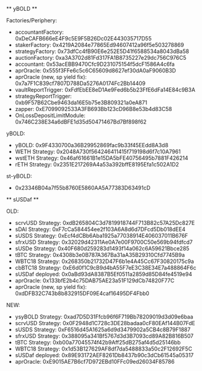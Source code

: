 ** yBOLD **

Factories/Periphery:
- accountantFactory:  0xDeCAFB666eE4F9c5E9F5B26Dc02E443035717D55
- stakerFactory:  0x4219A2084e77865Ed94607412a96f5e503278869
- strategyFactory:  0x73dfCc4fB90E6e252E5D41f6588534a8043dBa58
- auctionFactory: 0xa3A3702d81Fd317FA1B8735227e29dc756C976C5
- accountant: 0x53acEBB9470Cfc9D231075154f5dcF1586A4c6fa
- aprOracle: 0x555f3FFe6c5c6C65609d8627ef30dA0aF9060B3D
- aprOracle (new, sp yield fix): 0x7a7F1C839cf7807D788Da5276A0174Fc2Bb14409
- vaultReportTrigger: 0xFdfEbEE8eD1Ae9Fed6b5b23FfE6dFa14E84c9B3A
- strategyReportTrigger: 0xb9F57B62Cbe9463da16E5b75e3B809321a0eA871
- zapper: 0xE7099092533A3FB693Bb123cD96B8e53b4d83C58
- OnLossDepositLimitModule: 0x746C238E34a6dBFE1d35d50471467Bd7Bf898f62

yBOLD:
- yBOLD: 0x9F4330700a36B29952869fac9b33f45EEdd8A3d8
- WETH Strategy:  0x2048A730f564246411415f719198d6f7c10A7961
- wstETH Strategy:  0x46af61661B1e15DA5bFE40756495b7881F426214
- rETH Strategy:  0x2351E217269A4a53a392bffE8195Efa1c502A1D2

st-yBOLD:
- 0x23346B04a7f55b8760E5860AA5A77383D63491cD

** sUSDaf **

OLD:
- scrvUSD Strategy:  0xdB265804C3d7819918744F713B82c57A25Dc827E
- sDAI Strategy:  0xF7cCa584454ee2f103A6A8d6d7DFcd5Db018dEE4
- sUSDS Strategy:  0xEcf4dCBb6Aba1925a77038914E406037011B676F
- sfrxUSD Strategy:  0x32029d42311Ae0A7e00F9700C50e569b94fdfcd7
- sUSDe Strategy:  0x40F680d259283d1493f14a062c6A59621Bbce285
- tBTC Strategy:  0x4308b3e0B787A367Ba31aA35B29310Cfd7745B9a
- WBTC18 Strategy:  0x268350b21732D47F6b1e4A45Cc67F30820175c9a
- cbBTC18 Strategy:  0xE6d0f1C9cB9d4bA55F7eE3C38E34E7a488864F6c
- sUSDaf deployed:  0x0aBd93dA8387B5Ef0511a2859d85D84fe4519e94
- aprOracle: 0x133bfE2b4c75DAB75AE23a51F129dCb74820F77C
- aprOracle (new, sp yield fix): 0xdDFB32C743b8b832915DF09E4caf16495DF4Fbb0

NEW:
- ysyBOLD Strategy:  0xad7D5D31Ffcb96f6F719Bb78209019d3d09e6baa
- scrvUSD Strategy:  0x0F2948d1C728c3DE28badaa0cF80EAf144B07FdE
- sUSDS Strategy:  0xF6516d45A1625a6d9d3479902a5CB4c8B79F1887
- sfrxUSD Strategy:  0x388095a341Bf5767d3d3B7093cd89A82B816B507
- tBTC Strategy:  0xb00a77045574f42b9Aff25dB275af4d5d25146bb
- WBTC18 Strategy:  0x1d53B127629AF8df7da5488833a50c2F12692F5C
- sUSDaf deployed:  0x89E93172AEF8261Db8437b90c3dCb61545a05317
- aprOracle: 0xE9015AE7B6cf7D972EBd10FFc09ed26034F85786